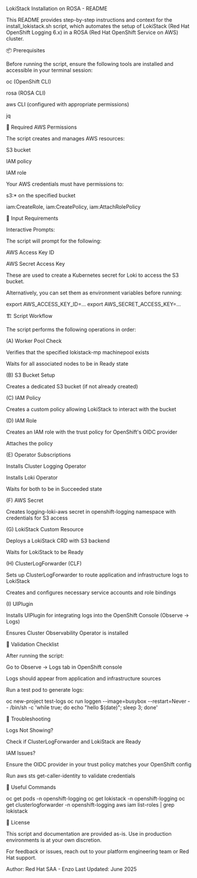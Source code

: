 LokiStack Installation on ROSA - README

This README provides step-by-step instructions and context for the install_lokistack.sh script, which automates the setup of LokiStack (Red Hat OpenShift Logging 6.x) in a ROSA (Red Hat OpenShift Service on AWS) cluster.

📦 Prerequisites

Before running the script, ensure the following tools are installed and accessible in your terminal session:

oc (OpenShift CLI)

rosa (ROSA CLI)

aws CLI (configured with appropriate permissions)

jq

🔐 Required AWS Permissions

The script creates and manages AWS resources:

S3 bucket

IAM policy

IAM role

Your AWS credentials must have permissions to:

s3:* on the specified bucket

iam:CreateRole, iam:CreatePolicy, iam:AttachRolePolicy

🧾 Input Requirements

Interactive Prompts:

The script will prompt for the following:

AWS Access Key ID

AWS Secret Access Key

These are used to create a Kubernetes secret for Loki to access the S3 bucket.

Alternatively, you can set them as environment variables before running:

export AWS_ACCESS_KEY_ID=...
export AWS_SECRET_ACCESS_KEY=...

🏗️ Script Workflow

The script performs the following operations in order:

(A) Worker Pool Check

Verifies that the specified lokistack-mp machinepool exists

Waits for all associated nodes to be in Ready state

(B) S3 Bucket Setup

Creates a dedicated S3 bucket (if not already created)

(C) IAM Policy

Creates a custom policy allowing LokiStack to interact with the bucket

(D) IAM Role

Creates an IAM role with the trust policy for OpenShift's OIDC provider

Attaches the policy

(E) Operator Subscriptions

Installs Cluster Logging Operator

Installs Loki Operator

Waits for both to be in Succeeded state

(F) AWS Secret

Creates logging-loki-aws secret in openshift-logging namespace with credentials for S3 access

(G) LokiStack Custom Resource

Deploys a LokiStack CRD with S3 backend

Waits for LokiStack to be Ready

(H) ClusterLogForwarder (CLF)

Sets up ClusterLogForwarder to route application and infrastructure logs to LokiStack

Creates and configures necessary service accounts and role bindings

(I) UIPlugin

Installs UIPlugin for integrating logs into the OpenShift Console (Observe → Logs)

Ensures Cluster Observability Operator is installed

🧪 Validation Checklist

After running the script:

Go to Observe → Logs tab in OpenShift console

Logs should appear from application and infrastructure sources

Run a test pod to generate logs:

oc new-project test-logs
oc run loggen --image=busybox --restart=Never -- /bin/sh -c 'while true; do echo "hello $(date)"; sleep 3; done'

🧯 Troubleshooting

Logs Not Showing?

Check if ClusterLogForwarder and LokiStack are Ready

IAM Issues?

Ensure the OIDC provider in your trust policy matches your OpenShift config

Run aws sts get-caller-identity to validate credentials

📘 Useful Commands

oc get pods -n openshift-logging
oc get lokistack -n openshift-logging
oc get clusterlogforwarder -n openshift-logging
aws iam list-roles | grep lokistack

📄 License

This script and documentation are provided as-is. Use in production environments is at your own discretion.

For feedback or issues, reach out to your platform engineering team or Red Hat support.

Author: Red Hat SAA - Enzo
Last Updated: June 2025